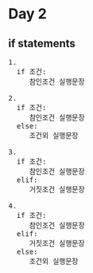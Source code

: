 Day 2
===

## if statements
<pre>
1. 
  if 조건:
     참인조건 실행문장

2.
  if 조건:
     참인조건 실행문장
  else:
     조건외 실행문장
 
3.
  if 조건:
     참인조건 실행문장
  elif:
     거짓조건 실행문장

4. 
  if 조건:
     참인조건 실행문장
  elif:
     거짓조건 실행문장
  else:
     조건외 실행문장
</pre>


     

